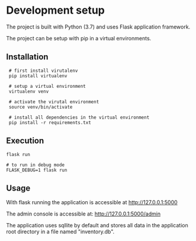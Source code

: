 # Development setup

The project is built with Python (3.7) and uses Flask application framework.
 
The project can be setup with pip in a virtual environments.

## Installation

     # first install virutalenv
     pip install virtualenv
     
     # setup a virtual environment
     virtualenv venv
     
     # activate the virutal environment
     source venv/bin/activate
     
     # install all dependencies in the virtual environment
     pip install -r requirements.txt
     
## Execution

    flask run
    
    # to run in debug mode
    FLASK_DEBUG=1 flask run
    
## Usage
    
With flask running the application is accessible at
http://127.0.0.1:5000

The admin console is accessible at:
http://127.0.0.1:5000/admin

The application uses sqllite by default and stores all data in the application root directory in a file named "inventory.db".

         
     
     